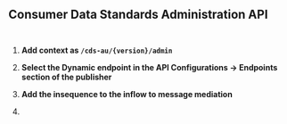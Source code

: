 ## Consumer Data Standards Administration API <br/><br/>
1. **Add context as `/cds-au/{version}/admin`**

2. **Select the Dynamic endpoint in the API Configurations -> Endpoints section of the publisher** <br/>

3. **Add the insequence to the inflow to message mediation** <br/>
4. 